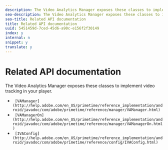 ```yaml
---
description: The Video Analytics Manager exposes these classes to implement video tracking in your player.
seo-description: The Video Analytics Manager exposes these classes to implement video tracking in your player.
seo-title: Related API documentation
title: Related API documentation
uuid: 5451459d-7ced-45d6-a90c-e156f2f30149
index: y
internal: n
snippet: y
translate: y
---
```


# Related API documentation

The Video Analytics Manager exposes these classes to implement video tracking in your player.



* ` [VAManager](http://help.adobe.com/en_US/primetime/reference_implementation/android/javadoc/com/adobe/primetime/reference/manager/VAManager.html)`
* ` [VAManagerOn](http://help.adobe.com/en_US/primetime/reference_implementation/android/javadoc/com/adobe/primetime/reference/manager/VAManagerOn.html)`
* ` [IVAConfig](http://help.adobe.com/en_US/primetime/reference_implementation/android/javadoc/com/adobe/primetime/reference/config/IVAConfig.html)`


